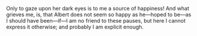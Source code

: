 Only to gaze upon her dark eyes is to me a source of happiness! And what grieves me, is, that Albert does not seem so happy as he—hoped to be—as I should have been—if—I am no friend to these pauses, but here I cannot express it otherwise; and probably I am explicit enough.